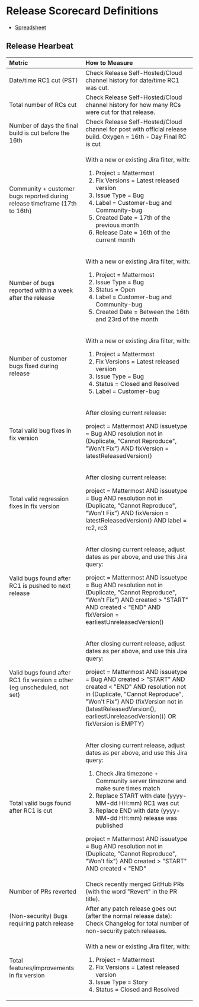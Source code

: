 # Release Scorecard Definitions

 - [Spreadsheet](https://docs.google.com/spreadsheets/d/1Aoj4OTaWoyrKIcQNiHH1MVoRG51T20Y_0w2tg5oVw-M/edit#gid=825551144)

## Release Hearbeat

<table>
  <thead>
    <tr>
      <th style="text-align:left">Metric</th>
      <th style="text-align:left">How to Measure</th>
    </tr>
  </thead>
  <tbody>
    <tr>
      <td style="text-align:left">Date/time RC1 cut (PST)</td>
      <td style="text-align:left">Check Release Self-Hosted/Cloud channel history for date/time RC1 was cut.</td>
    </tr>
    <tr>
      <td style="text-align:left">Total number of RCs cut</td>
      <td style="text-align:left">Check Release Self-Hosted/Cloud channel history for how many RCs were cut for
        that release.</td>
    </tr>
    <tr>
      <td style="text-align:left">Number of days the final build is cut before the 16th</td>
      <td
      style="text-align:left">Check Release Self-Hosted/Cloud channel for post with official release build.
        Oxygen = 16th - Day Final RC is cut</td>
    </tr>
    <tr>
      <td style="text-align:left">Community + customer bugs reported during release timeframe (17th to 16th)</td>
      <td
      style="text-align:left">
        <p>With a new or existing Jira filter, with:</p>
        <ol>
          <li>Project = Mattermost</li>
          <li>Fix Versions = Latest released version</li>
          <li>Issue Type = Bug</li>
          <li>Label = Customer-bug and Community-bug</li>
          <li>Created Date = 17th of the previous month</li>
          <li>Release Date = 16th of the current month</li>
        </ol>
        </td>
    </tr>
    <tr>
      <td style="text-align:left">Number of bugs reported within a week after the release</td>
      <td style="text-align:left">
        <p>With a new or existing Jira filter, with:</p>
        <ol>
          <li>Project = Mattermost</li>
          <li>Issue Type = Bug</li>
          <li>Status = Open</li>
          <li>Label = Customer-bug and Community-bug</li>
          <li>Created Date = Between the 16th and 23rd of the month</li>
        </ol>
      </td>
    </tr>
    </tr>
    <tr>
      <td style="text-align:left">Number of customer bugs fixed during release</td>
      <td style="text-align:left">
        <p>With a new or existing Jira filter, with:</p>
        <ol>
          <li>Project = Mattermost</li>
          <li>Fix Versions = Latest released version</li>
          <li>Issue Type = Bug</li>
          <li>Status = Closed and Resolved</li>
          <li>Label = Customer-bug</li>
        </ol>
      </td>
    </tr>
    <tr>
      <td style="text-align:left">Total valid bug fixes in fix version</td>
      <td style="text-align:left">
        <p>After closing current release:</p>
        <p>project = Mattermost AND issuetype = Bug AND resolution not in (Duplicate,
          &quot;Cannot Reproduce&quot;, &quot;Won&apos;t Fix&quot;) AND fixVersion
          = latestReleasedVersion()</p>
      </td>
    </tr>
      </td>
    </tr>
    <tr>
      <td style="text-align:left">Total valid regression fixes in fix version</td>
      <td style="text-align:left">
        <p>After closing current release:</p>
        <p>project = Mattermost AND issuetype = Bug AND resolution not in (Duplicate,
          &quot;Cannot Reproduce&quot;, &quot;Won&apos;t Fix&quot;) AND fixVersion
          = latestReleasedVersion() AND label = rc2, rc3</p>
      </td>
    </tr>
    <tr>
      <td style="text-align:left">Valid bugs found after RC1 is pushed to next release</td>
      <td style="text-align:left">
        <p>After closing current release, adjust dates as per above, and use this
          Jira query:</p>
        <p>project = Mattermost AND issuetype = Bug AND resolution not in (Duplicate,
          &quot;Cannot Reproduce&quot;, &quot;Won&apos;t Fix&quot;) AND created &gt;
          &quot;START&quot; AND created &lt; &quot;END&quot; AND fixVersion = earliestUnreleasedVersion()</p>
      </td>
    </tr>
    <tr>
      <td style="text-align:left">Valid bugs found after RC1 fix version = other (eg unscheduled, not set)</td>
      <td
      style="text-align:left">
        <p>After closing current release, adjust dates as per above, and use this
          Jira query:</p>
        <p>project = Mattermost AND issuetype = Bug AND created &gt; &quot;START&quot;
          AND created &lt; &quot;END&quot; AND resolution not in (Duplicate, &quot;Cannot
          Reproduce&quot;, &quot;Won&apos;t Fix&quot;) AND (fixVersion not in (latestReleasedVersion(),
          earliestUnreleasedVersion()) OR fixVersion is EMPTY)</p>
      </td>
    </tr>
    <tr>
      <td style="text-align:left">Total valid bugs found after RC1 is cut</td>
      <td style="text-align:left">
        <p>After closing current release, adjust dates as per above, and use this
          Jira query:</p>
        <ol>
          <li>Check Jira timezone + Community server timezone and make sure times match</li>
          <li>Replace START with date (yyyy-MM-dd HH:mm) RC1 was cut</li>
          <li>Replace END with date (yyyy-MM-dd HH:mm) release was published</li>
        </ol>
        <p>project = Mattermost AND issuetype = Bug AND resolution not in (Duplicate,
          &quot;Cannot Reproduce&quot;, &quot;Won&apos;t fix&quot;) AND created &gt;
          &quot;START&quot; AND created &lt; &quot;END&quot;</p>
      </td>
    </tr>
    <tr>
      <td style="text-align:left">Number of PRs reverted</td>
      <td style="text-align:left">Check recently merged GitHub PRs (with the word "Revert" in the PR title).</td>
    </tr>
    <tr>
      </td>
    </tr>
    <tr>
      <td style="text-align:left">(Non-security) Bugs requiring patch release</td>
      <td style="text-align:left">After any patch release goes out (after the normal release date): Check
        Changelog for total number of non-security patch releases.</td>
    </tr>
    <tr>
      <td style="text-align:left">Total features/improvements in fix version</td>
      <td style="text-align:left">
        <p>With a new or existing Jira filter, with:</p>
        <ol>
          <li>Project = Mattermost</li>
          <li>Fix Versions = Latest released version</li>
          <li>Issue Type = Story</li>
          <li>Status = Closed and Resolved</li>
        </ol>
      </td>
    </tr>
  </tbody>
</table>
